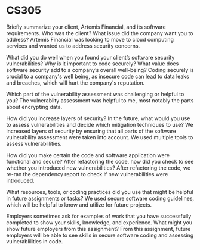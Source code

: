 # CS305

Briefly summarize your client, Artemis Financial, and its software requirements. Who was the client? What issue did the company want you to address?
Artemis Financial was looking to move to cloud computing services and wanted us to address security concerns.

What did you do well when you found your client’s software security vulnerabilities? Why is it important to code securely? What value does software security add to a company’s overall well-being?
Coding securely is crucial to a company's well being, as insecure code can lead to data leaks and breaches, which will hurt the company's reputation.

Which part of the vulnerability assessment was challenging or helpful to you?
The vulnerablity assessment was helpful to me, most notably the parts about encrypting data.

How did you increase layers of security? In the future, what would you use to assess vulnerabilities and decide which mitigation techniques to use?
We increased layers of security by ensuring that all parts of the software vulnerability assessment were taken into account. We used multiple tools to assess vulnerablilities.

How did you make certain the code and software application were functional and secure? After refactoring the code, how did you check to see whether you introduced new vulnerabilities?
After refactoring the code, we re-ran the dependency report to check if new vulnerabilities were introduced.

What resources, tools, or coding practices did you use that might be helpful in future assignments or tasks?
We used secure software coding guidelines, which will be helpful to know and utilize for future projects.

Employers sometimes ask for examples of work that you have successfully completed to show your skills, knowledge, and experience. What might you show future employers from this assignment?
From this assignment, future employers will be able to see skills in secure software coding and assessing vulnerablilities in code.
